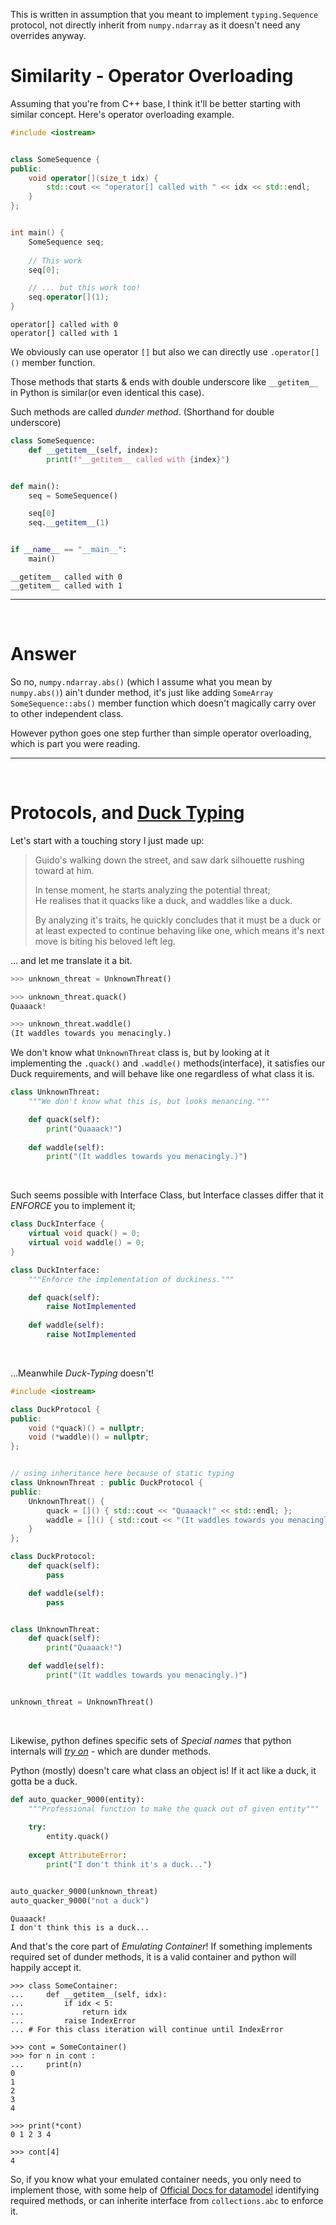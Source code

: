 This is written in assumption that you meant to implement `typing.Sequence` protocol, not directly inherit from `numpy.ndarray` as it doesn't need any overrides anyway.


# Similarity - Operator Overloading

Assuming that you're from C++ base, I think it'll be better starting with similar concept. Here's operator overloading example.

```cpp
#include <iostream>


class SomeSequence {
public:
    void operator[](size_t idx) {
        std::cout << "operator[] called with " << idx << std::endl;
    }
};


int main() {
    SomeSequence seq;
    
    // This work
    seq[0];

    // ... but this work too!
    seq.operator[](1);
}
```

<!-- Language: lang-none -->
```
operator[] called with 0
operator[] called with 1
```

We obviously can use operator `[]` but also we can directly use `.operator[]()` member function.

Those methods that starts & ends with double underscore like `__getitem__` in Python is similar(or even identical this case).

Such methods are called *dunder method*. (Shorthand for double underscore)

```python
class SomeSequence:
    def __getitem__(self, index):
        print(f"__getitem__ called with {index}")


def main():
    seq = SomeSequence()

    seq[0]
    seq.__getitem__(1)


if __name__ == "__main__":
    main()
```

<!-- Language: lang-none -->
```
__getitem__ called with 0
__getitem__ called with 1
```

---

<br>

# Answer

So no, `numpy.ndarray.abs()` (which I assume what you mean by `numpy.abs()`)  ain't dunder method, it's just like adding `SomeArray SomeSequence::abs()` member function which doesn't magically carry over to other independent class.

However python goes one step further than simple operator overloading, which is part you were reading.

---

<br>

# Protocols, and [Duck Typing](https://docs.python.org/3/glossary.html#term-duck-typing)

Let's start with a touching story I just made up:

> Guido's walking down the street, and saw dark silhouette rushing toward at him. 
> 
> In tense moment, he starts analyzing the potential threat;  
> He realises that it quacks like a duck, and waddles like a duck.
> 
> By analyzing it's traits, he quickly concludes that it must be a duck or at least expected to continue behaving like one, which means it's next move is biting his beloved left leg.


... and let me translate it a bit.
```python
>>> unknown_threat = UnknownThreat()

>>> unknown_threat.quack()
Quaaack!

>>> unknown_threat.waddle()
(It waddles towards you menacingly.)
```

We don't know what `UnknownThreat` class is, but by looking at it implementing the `.quack()` and `.waddle()` methods(interface), it satisfies our Duck requirements, and will behave like one regardless of what class it is.

```python
class UnknownThreat:
    """We don't know what this is, but looks menancing."""

    def quack(self):
        print("Quaaack!")
    
    def waddle(self):
        print("(It waddles towards you menacingly.)")

```

<br>

Such seems possible with Interface Class, but Interface classes differ that it *ENFORCE* you to implement it;

```cpp
class DuckInterface {
    virtual void quack() = 0;
    virtual void waddle() = 0;
}
```

```python
class DuckInterface:
    """Enforce the implementation of duckiness."""

    def quack(self):
        raise NotImplemented
    
    def waddle(self):
        raise NotImplemented
```

<br>

...Meanwhile *Duck-Typing* doesn't!

```cpp
#include <iostream>

class DuckProtocol {
public:
    void (*quack)() = nullptr;
    void (*waddle)() = nullptr;
};


// using inheritance here because of static typing
class UnknownThreat : public DuckProtocol {
public:
    UnknownThreat() {
        quack = []() { std::cout << "Quaaack!" << std::endl; };
        waddle = []() { std::cout << "(It waddles towards you menacingly.)" << std::endl; };
    }
};
```

```python
class DuckProtocol:
    def quack(self):
        pass

    def waddle(self):
        pass


class UnknownThreat:
    def quack(self):
        print("Quaaack!")

    def waddle(self):
        print("(It waddles towards you menacingly.)")


unknown_threat = UnknownThreat()
```

<br>

Likewise, python defines specific sets of *Special names* that python internals will [*try on*](https://docs.python.org/3/glossary.html#term-EAFP) - which are dunder methods.

Python (mostly) doesn't care what class an object is! If it act like a duck, it gotta be a duck.


```python
def auto_quacker_9000(entity):
    """Professional function to make the quack out of given entity"""
    
    try:
        entity.quack()
        
    except AttributeError:
        print("I don't think it's a duck...")


auto_quacker_9000(unknown_threat)
auto_quacker_9000("not a duck")
```

<!-- Language: lang-none -->
```
Quaaack!
I don't think this is a duck...
```


And that's the core part of *Emulating Container*! If something implements required set of dunder methods, it is a valid container and python will happily accept it.

```
>>> class SomeContainer:
...     def __getitem__(self, idx):
...         if idx < 5:
...             return idx
...         raise IndexError
... # For this class iteration will continue until IndexError

>>> cont = SomeContainer()
>>> for n in cont :
...     print(n)
0
1
2
3
4

>>> print(*cont)
0 1 2 3 4

>>> cont[4]
4
```

So, if you know what your emulated container needs, you only need to implement those, with some help of [Official Docs for datamodel](https://docs.python.org/3/reference/datamodel.html#sequences) identifying required methods, or can inherite interface from `collections.abc` to enforce it.